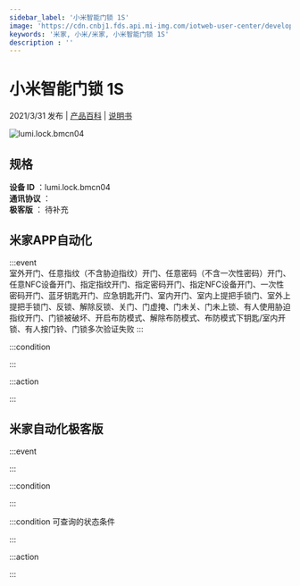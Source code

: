 ```yaml
---
sidebar_label: '小米智能门锁 1S'
image: 'https://cdn.cnbj1.fds.api.mi-img.com/iotweb-user-center/developer_16790718583734a1fT0uM.png?GalaxyAccessKeyId=AKVGLQWBOVIRQ3XLEW&Expires=9223372036854775807&Signature=n8XPBq9yyMslWAS0TDQJyO1tGmY='
keywords: '米家, 小米/米家, 小米智能门锁 1S'
description : ''
---
```

# 小米智能门锁 1S

2021/3/31 发布 | [产品百科](https://home.mi.com/webapp/content/baike/product/index.html?model=lumi.lock.bmcn04/) | [说明书](https://home.mi.com/views/introduction.html?model=lumi.lock.bmcn04&region=cn)

![lumi.lock.bmcn04](https://cdn.cnbj1.fds.api.mi-img.com/iotweb-user-center/developer_16790718583734a1fT0uM.png?GalaxyAccessKeyId=AKVGLQWBOVIRQ3XLEW&Expires=9223372036854775807&Signature=n8XPBq9yyMslWAS0TDQJyO1tGmY=)

## 规格  
> 
**设备 ID** ：lumi.lock.bmcn04  
**通讯协议** ：  
**极客版**  ： 待补充 


## 米家APP自动化  

:::event  
室外开门、任意指纹（不含胁迫指纹）开门、任意密码（不含一次性密码）开门、任意NFC设备开门、指定指纹开门、指定密码开门、指定NFC设备开门、一次性密码开门、蓝牙钥匙开门、应急钥匙开门、室内开门、室内上提把手锁门、室外上提把手锁门、反锁、解除反锁、关门、门虚掩、门未关、门未上锁、有人使用胁迫指纹开门、门锁被破坏、开启布防模式、解除布防模式、布防模式下钥匙/室内开锁、有人按门铃、门锁多次验证失败
:::

:::condition  

:::

:::action   

:::

## 米家自动化极客版  

:::event  

:::

:::condition  

:::

:::condition 可查询的状态条件  

:::

:::action  

:::

        

